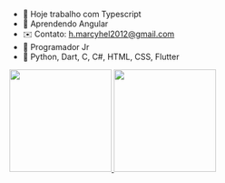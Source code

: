 
- 🔭 Hoje trabalho com Typescript
- 🌱 Aprendendo Angular
- ✉️ Contato: h.marcyhel2012@gmail.com
- 🧒 Programador Jr
- 📖 Python, Dart, C, C#, HTML, CSS, Flutter
<div>
  <a href="https://github.com/marcyhel">
  <img height="180em" src="https://github-readme-stats.vercel.app/api?username=marcyhel&show_icons=true&theme=dracula&include_all_commits=true&count_private=true"/>
  <img height="180em" src="https://github-readme-stats.vercel.app/api/top-langs/?username=marcyhel&layout=compact&langs_count=7&theme=dracula"/>
</div>
<div> 
</div>
<!--
**marcyhel/marcyhel** is a ✨ _special_ ✨ repository because its `README.md` (this file) appears on your GitHub profile.

Here are some ideas to get you started:

- 🔭 I’m currently working on ...
- 🌱 I’m currently learning ...
- 👯 I’m looking to collaborate on ...
- 🤔 I’m looking for help with ...
- 💬 Ask me about ...
- 📫 How to reach me: ...
- 😄 Pronouns: ...
- ⚡ Fun fact: ...
-->
